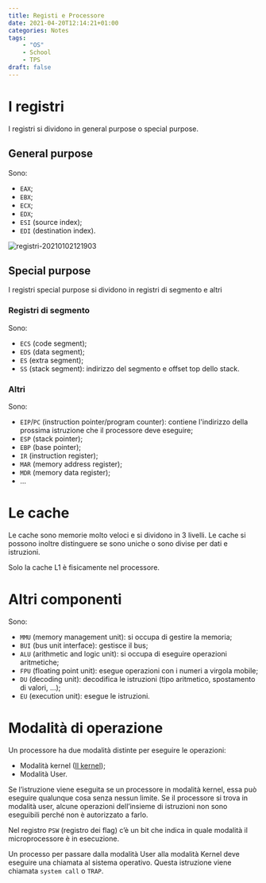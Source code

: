 ```yaml
---
title: Registi e Processore
date: 2021-04-20T12:14:21+01:00
categories: Notes
tags:
    - "OS"
    - School
    - TPS
draft: false
---
```


# I registri
I registri si dividono in general purpose o special purpose.

## General purpose
Sono:

- `EAX`;
- `EBX`;
- `ECX`;
- `EDX`;
- `ESI` (source index);
- `EDI` (destination index).

![registri-20210102121903](/img/tps/registri-20210102121903.png)

## Special purpose
I registri special purpose si dividono in registri di segmento e altri

### Registri di segmento
Sono:

- `ECS` (code segment);
- `EDS` (data segment);
- `ES`  (extra segment);
- `SS`  (stack segment): indirizzo del segmento e offset top dello stack.

### Altri
Sono:

- `EIP`/`PC` (instruction pointer/program counter): contiene l'indirizzo della prossima istruzione che il processore deve eseguire;
- `ESP` (stack pointer);
- `EBP` (base pointer);
- `IR` (instruction register);
- `MAR` (memory address register);
- `MDR` (memory data register);
- ...


# Le cache
Le cache sono memorie molto veloci e si dividono in 3 livelli.
Le cache si possono inoltre distinguere se sono uniche o sono divise per dati e istruzioni.

Solo la cache L1 è fisicamente nel processore.

# Altri componenti
Sono:

- `MMU` (memory management unit): si occupa di gestire la memoria;
- `BUI` (bus unit interface): gestisce il bus;
- `ALU` (arithmetic and logic unit): si occupa di eseguire operazioni aritmetiche;
- `FPU` (floating point unit): esegue operazioni con i numeri a virgola mobile;
- `DU` (decoding unit): decodifica le istruzioni (tipo aritmetico, spostamento di valori, ...);
- `EU` (execution unit): esegue le istruzioni.

# Modalità di operazione
Un processore ha due modalità distinte per eseguire le operazioni:

- Modalità kernel ([Il kernel](/appunti/tps/sistemi-operativi/));
- Modalità User.

Se l’istruzione viene eseguita se un processore in modalità kernel, essa può eseguire qualunque cosa senza nessun limite.
Se il processore si trova in modalità user, alcune operazioni dell’insieme di istruzioni non sono eseguibili perché non è autorizzato a farlo.

Nel registro `PSW` (registro dei flag) c’è un bit che indica in quale modalità il microprocessore è in esecuzione.

Un processo per passare dalla modalità User alla modalità Kernel deve eseguire una chiamata al sistema operativo. Questa istruzione viene chiamata `system call` o `TRAP`.
